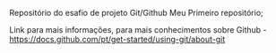 Repositório do esafio de projeto Git/Github
Meu Primeiro repositório;

Link para mais informações, para mais conhecimentos sobre Github - https://docs.github.com/pt/get-started/using-git/about-git
